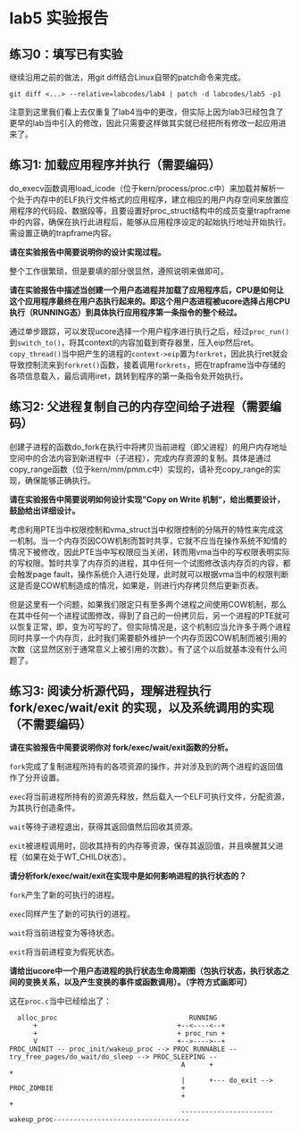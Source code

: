 # lab5 实验报告

## 练习0：填写已有实验

继续沿用之前的做法，用git diff结合Linux自带的patch命令来完成。 

	git diff <...> --relative=labcodes/lab4 | patch -d labcodes/lab5 -p1

注意到这里我们看上去仅重复了lab4当中的更改，但实际上因为lab3已经包含了更早的lab当中引入的修改，因此只需要这样做其实就已经把所有修改一起应用进来了。

## 练习1: 加载应用程序并执行（需要编码）

do_execv函数调用load_icode（位于kern/process/proc.c中）来加载并解析一个处于内存中的ELF执行文件格式的应用程序，建立相应的用户内存空间来放置应用程序的代码段、数据段等，且要设置好proc_struct结构中的成员变量trapframe中的内容，确保在执行此进程后，能够从应用程序设定的起始执行地址开始执行。需设置正确的trapframe内容。

**请在实验报告中简要说明你的设计实现过程。**

整个工作很繁琐，但是要填的部分很显然，遵照说明来做即可。

**请在实验报告中描述当创建一个用户态进程并加载了应用程序后，CPU是如何让这个应用程序最终在用户态执行起来的。即这个用户态进程被ucore选择占用CPU执行（RUNNING态）到具体执行应用程序第一条指令的整个经过。**

通过单步跟踪，可以发现ucore选择一个用户程序进行执行之后，经过`proc_run()`到`switch_to()`，将其context的内容加载到寄存器里，压入eip然后ret。`copy_thread()`当中把产生的进程的`context->eip`置为`forkret`，因此执行ret就会导致控制流来到`forkret()`函数，接着调用`forkrets`，把在trapframe当中存储的各项信息载入，最后调用iret，跳转到程序的第一条指令处开始执行。

## 练习2: 父进程复制自己的内存空间给子进程（需要编码）

创建子进程的函数do_fork在执行中将拷贝当前进程（即父进程）的用户内存地址空间中的合法内容到新进程中（子进程），完成内存资源的复制。具体是通过copy_range函数（位于kern/mm/pmm.c中）实现的，请补充copy_range的实现，确保能够正确执行。

**请在实验报告中简要说明如何设计实现”Copy on Write 机制“，给出概要设计，鼓励给出详细设计。**

考虑利用PTE当中权限控制和vma_struct当中权限控制的分隔开的特性来完成这一机制。当一个内存页因COW机制而暂时共享，它就不应当在操作系统不知情的情况下被修改，因此PTE当中写权限应当关闭，转而用vma当中的写权限表明实际的写权限。暂时共享了内存页的进程，其中任何一个试图修改该内存页的内容，都会触发page fault，操作系统介入进行处理，此时就可以根据vma当中的权限判断这是否是COW机制造成的情况，如果是，则进行内存拷贝然后更新页表。

但是这里有一个问题，如果我们限定只有至多两个进程之间使用COW机制，那么在其中任何一个进程试图修改，得到了自己的一份拷贝后，另一个进程的PTE就可以恢复正常，即，变为可写的了。但实际情况是，这个机制应当允许多于两个进程同时共享一个内存页，此时我们需要额外维护一个内存页因COW机制而被引用的次数（这显然区别于通常意义上被引用的次数）。有了这个以后就基本没有什么问题了。

## 练习3: 阅读分析源代码，理解进程执行 fork/exec/wait/exit 的实现，以及系统调用的实现（不需要编码）

**请在实验报告中简要说明你对 fork/exec/wait/exit函数的分析。**

`fork`完成了复制进程所持有的各项资源的操作，并对涉及到的两个进程的返回值作了分开设置。

`exec`将当前进程所持有的资源先释放，然后载入一个ELF可执行文件，分配资源，为其执行创造条件。

`wait`等待子进程退出，获得其返回值然后回收其资源。

`exit`被进程调用时，回收其持有的内存等资源，保存其返回值，并且唤醒其父进程（如果在处于WT_CHILD状态）。

**请分析fork/exec/wait/exit在实现中是如何影响进程的执行状态的？**

`fork`产生了新的可执行的进程。

`exec`同样产生了新的可执行的进程。

`wait`将当前进程变为等待状态。

`exit`将当前进程变为假死状态。

**请给出ucore中一个用户态进程的执行状态生命周期图（包执行状态，执行状态之间的变换关系，以及产生变换的事件或函数调用）。（字符方式画即可）**

这在`proc.c`当中已经给出了：

	  alloc_proc                                 RUNNING
	      +                                   +--<----<--+
	      +                                   + proc_run +
	      V                                   +-->---->--+ 
	PROC_UNINIT -- proc_init/wakeup_proc --> PROC_RUNNABLE -- try_free_pages/do_wait/do_sleep --> PROC_SLEEPING --
	                                           A      +                                                           +
	                                           |      +--- do_exit --> PROC_ZOMBIE                                +
	                                           +                                                                  + 
	                                           -----------------------wakeup_proc----------------------------------
